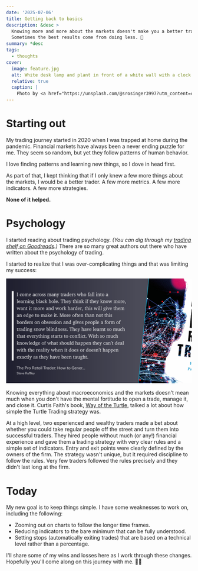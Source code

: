 ```yaml
---
date: '2025-07-06'
title: Getting back to basics
description: &desc >
  Knowing more and more about the markets doesn't make you a better trader.
  Sometimes the best results come from doing less. 🤏
summary: *desc
tags: 
  - thoughts
cover:
  image: feature.jpg
  alt: White desk lamp and plant in front of a white wall with a clock
  relative: true
  caption: |
    Photo by <a href="https://unsplash.com/@srosinger3997?utm_content=creditCopyText&utm_medium=referral&utm_source=unsplash">Samantha Gades</a> on <a href="https://unsplash.com/photos/white-desk-lamp-beside-green-plant-BlIhVfXbi9s?utm_content=creditCopyText&utm_medium=referral&utm_source=unsplash">Unsplash</a>      
---
```


# Starting out

My trading journey started in 2020 when I was trapped at home during the pandemic.
Financial markets have always been a never ending puzzle for me.
They seem so random, but yet they follow patterns of human behavior.

I love finding patterns and learning new things, so I dove in head first.

As part of that, I kept thinking that if I only knew a few more things about the markets, I would be a better trader.
A few more metrics.
A few more indicators.
A few more strategies.

**None of it helped.**

# Psychology

I started reading about trading psychology.
*(You can dig through my [trading shelf on Goodreads](https://www.goodreads.com/review/list/49133137-major-hayden?ref=nav_mybooks&shelf=trading).)*
There are so many great authors out there who have written about the psychology of trading.

I started to realize that I was over-complicating things and that was limiting my success:

![pro_retail.png "I come across many traders who fall into a learning black hole. They think if they know more, want it more and work harder, this will give them an edge to make it. More often than not this borders on obsession and gives people a form of trading snow blindness. They have learnt so much that everything starts to conflict. With so much knowledge of what should happen they can’t deal with the reality when it does or doesn’t happen exactly as they have been taught."](pro_retail.png#center)

Knowing everything about macroeconomics and the markets doesn't mean much when you don't have the mental fortitude to open a trade, manage it, and close it. Curtis Faith's book, [Way of the Turtle](https://www.goodreads.com/book/show/18929153-way-of-the-turtle_), talked a lot about how simple the Turtle Trading strategy was.

At a high level, two experienced and wealthy traders made a bet about whether you could take regular people off the street and turn them into successful traders.
They hired people without much (or any!) financial experience and gave them a trading strategy with very clear rules and a simple set of indicators.
Entry and exit points were clearly defined by the owners of the firm.
The strategy wasn't unique, but it required discipline to follow the rules.
Very few traders followed the rules precisely and they didn't last long at the firm.

# Today

My new goal is to keep things simple.
I have some weaknesses to work on, including the following:

* Zooming out on charts to follow the longer time frames.
* Reducing indicators to the bare minimum that can be fully understood.
* Setting stops (automatically exiting trades) that are based on a technical level rather than a percentage.

I'll share some of my wins and losses here as I work through these changes.
Hopefully you'll come along on this journey with me. 🧗‍♂️
